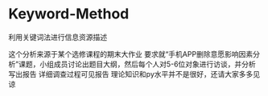 # Keyword-Method
利用关键词法进行信息资源描述

这个分析来源于某个选修课程的期末大作业 
要求就“手机APP删除意愿影响因素分析”课题，小组成员讨论出题目大纲，然后每个人对5-6位对象进行访谈，并分析写出报告 
详细调查过程可见报告 
理论知识和py水平并不是很好，还请大家多多见谅 
